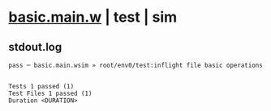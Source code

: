# [basic.main.w](../../../../../../examples/tests/sdk_tests/fs/basic.main.w) | test | sim

## stdout.log
```log
pass ─ basic.main.wsim » root/env0/test:inflight file basic operations
 
 
Tests 1 passed (1)
Test Files 1 passed (1)
Duration <DURATION>
```

